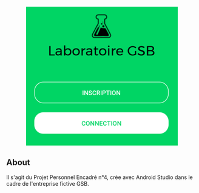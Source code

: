 <p align="center"><img src="illus_ppe4.PNG" width="400"></p>

## About

Il s'agit du Projet Personnel Encadré n°4, crée avec Android Studio dans le cadre de l'entreprise fictive GSB.



